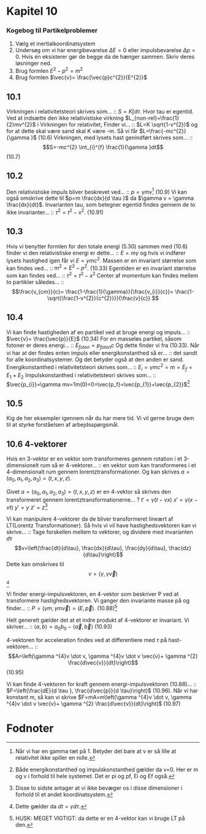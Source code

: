 # Kapitel 10
### Kogebog til Partikelproblemer
1. Vælg et inertialkoordinatsystem
2. Undersøg om vi har energibevarelse $\Delta E = 0$ eller impulsbevarelse $\Delta p = 0$. Hvis én eksisterer gør de begge da de hænger sammen. Skriv deres løsninger ned.
3. Brug formlen $E^{2}-p^{2}=m^{2}$
4. Brug formlen $\vec{v}= \frac{\vec{p}c^{2}}{E^{2}}$

## 10.1
Virkningen i relativitetsteori skrives som... :: $S=K \int_{}^{}d \tau$. Hvor tau er egentid.
Ved at indsætte den ikke relativistiske virkning $L_{non-rel}=\frac{1}{2}mv^{2}$ i Virkningen for relativitet, Finder vi... :: $L=K \sqrt{1-v^{2}}$ og for at dette skal være sand skal K være -m. Så vi får $L=\frac{-mc^{2}}{\gamma }$ (10.6)
Virkningen, med lysets hast genindført skrives som... :: $$S=-mc^{2} \int_{i}^{f} \frac{1}{\gamma }dt$$ (10.7)

## 10.2
Den relativistiske impuls bliver beskrevet ved... :: $p= \gamma mv$[^1] (10.9) Vi kan også omskrive dette til $p=m \frac{dx}{d \tau }$ da $\gamma v = \gamma \frac{dx}{dt}$.
Invarianten tau, som betegner egentid findes gennem de to ikke invarianter... :: $\tau ^{2}=t^{2}-x^{2}$. (10.91)

## 10.3
Hvis vi benytter formlen for den totale energi (5.30) sammen med (10.6) finder vi den relativistiske energi er dette... :: $E=m \gamma$ og hvis vi indfører lysets hastighed igen får vi $E=\gamma mc^{2}$.
Massen er en invariant størrelse som kan findes ved... :: $m^{2}=E^{2}-p^{2}$. (10.33)
Egentiden er en invariant størrelse som kan findes ved... :: $\tau ^{2}=t^{2}-x^{2}$
Center af momentum kan findes mellem to partikler således... :: $$\frac{v_{cm}}{c}= \frac{1-\frac{1}{\gamma}}{\frac{v_{i}}{c}}= \frac{1-\sqrt{\frac{1-v^{2}}{c^{2}}}}{\frac{v}{c}} $$

## 10.4
Vi kan finde hastigheden af en partikel ved at bruge energi og impuls... :: $\vec{v}= \frac{\vec{p}}{E}$ (10.34)
For en masseløs partikel, såsom fotoner er deres energi... :: $E_{foton}=p_{foton}c$ Og dette finder vi fra (10.33).
Når vi har at der findes enten impuls eller energikonstanthed så er... :: det sandt for alle koordinatsystemer. Og det betyder også at den anden er sand.
Energikonstanthed i relativitetsteori skrives som... :: $E_{i}=\gamma mc^{2}=m=E_{f}=E_{1}+E_{2}$
Impulskonstanthed i relativitetsteori skrives som... :: $\vec{p_{i}}=\gamma mv=1m(0)=0=\vec{p_f}=\vec{p_{1}}+\vec{p_{2}}$[^2]

## 10.5
Kig de her eksempler igennem når du har mere tid. Vi vil gerne bruge dem til at styrke forståelsen af arbejdsspørgsmål.

## 10.6 4-vektorer
Hvis en 3-vektor er en vektor som transformeres gennem rotation i et 3-dimensionelt rum så er 4-vektorer... :: en vektor som kan transformeres i et 4-dimensionalt rum gennem lorentztransformationer. Og kan skrives $a=(a_{0},a_{1},a_{2},a_{3})=(t,x,y,z)$.

Givet $a=(a_{0},a_{1},a_{2},a_{3})=(t,x,y,z)$ er en 4-vektor så skrives den transformeret gennem lorentztransformationerne...
?
$t'=\gamma (t-vx)$
$x'=\gamma (x-vt)$
$y'=y$
$z'=z$[^3]

Vi kan manipulere 4-vektorer da de bliver transformeret lineært af LT(Lorentz Transformationer). Så hvis vi vil have hastighedsvektoren kan vi skrive... :: Tage forskellen mellem to vektorer, og dividere med invarianten $d \tau$ $$v=\left(\frac{dt}{d\tau}, \frac{dx}{d\tau}, \frac{dy}{d\tau}, \frac{dz}{d\tau}\right)$$ Dette kan omskrives til $$v=(\gamma ,\gamma \vec{v})$$[^4]

Vi finder energi-impulsvektoren, en 4-vektor som beskriver P ved at transformere hastighedsvektoren. Vi ganger den invariante masse på og finder... :: $P=(\gamma m, \gamma m \vec{v})=(E,\vec{p})$. (10.88)[^5]

Helt generelt gælder det at et indre produkt af 4-vektorer er invariant. Vi skriver... :: $\langle a,b \rangle =a_{0}b_{0}- \langle \vec{a},\vec{b}\rangle$ (10.93)

4-vektoren for acceleration findes ved at differentiere med $\tau$ på hast-vektoren... :: $$A=\left(\gamma ^{4}v \dot v, \gamma ^{4}v \dot v \vec{v}+ \gamma ^{2} \frac{d\vec{v}}{dt}\right)$$ (10.95)

Vi kan finde 4-vektoren for kraft gennem energi-impulsvektoren (10.88)... :: $F=\left(\frac{dE}{d \tau }, \frac{d\vec{p}}{d \tau}\right)$ (10.96). Når vi har konstant m, så kan vi skrive $F=mA=m\left(\gamma ^{4}v \dot v, \gamma ^{4}v \dot v \vec{v}+ \gamma ^{2} \frac{d\vec{v}}{dt}\right)$ (10.97)


# Fodnoter
[^1]: Når vi har en gamma tæt på 1. Betyder det bare at v er så lille at relativitet ikke spiller en rolle.
[^2]: Både energikonstanthed og impulskonstanthed gælder da v=0. Her er m og v i forhold til hele systemet. Det er pi og pf, Ei og Ef også.
[^3]: Disse to sidste antager at vi ikke bevæger os i disse dimensioner i forhold til et andet koordinatsystem.
[^4]: Dette gælder da $dt=\gamma d \tau$. 
[^5]: HUSK: MEGET VIGTIGT: da dette er en 4-vektor kan vi bruge LT på den.